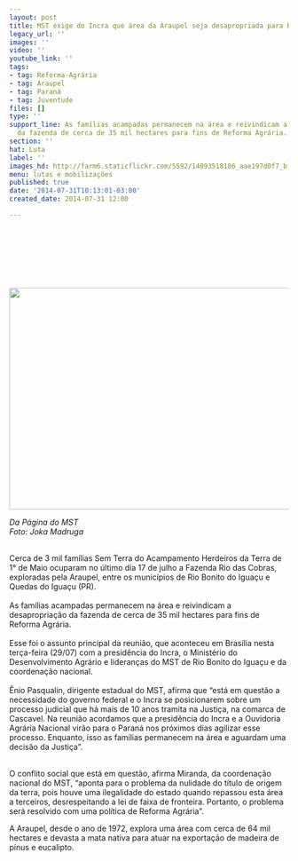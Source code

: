 ```yaml
---
layout: post
title: MST exige do Incra que área da Araupel seja desapropriada para Reforma Agrária
legacy_url: ''
images: ''
video: ''
youtube_link: ''
tags:
- tag: Reforma-Agrária
- tag: Araupel
- tag: Paraná
- tag: Juventude
files: []
type: ''
support_line: As famílias acampadas permanecem na área e reivindicam a desapropriação
  da fazenda de cerca de 35 mil hectares para fins de Reforma Agrária.
section: ''
hat: Luta
label: ''
images_hd: http://farm6.staticflickr.com/5592/14893518186_aae197d0f7_b.jpg
menu: lutas e mobilizações
published: true
date: '2014-07-31T10:13:01-03:00'
created_date: 2014-07-31 12:00

---
```

<h1>&nbsp;</h1>

<p>&nbsp;</p>

<p><img alt="" height="400" src="http://mst.org.br/sites/default/files/JOKA0774.jpg" width="620" /></p>

<p><em>Da P&aacute;gina do&nbsp;MST<br />
Foto:&nbsp;Joka Madruga</em></p>

<p><br />
Cerca de 3 mil fam&iacute;lias Sem Terra do Acampamento Herdeiros da Terra de 1&deg; de Maio ocuparam no &uacute;ltimo dia 17 de julho a Fazenda Rio das Cobras, exploradas pela Araupel, entre os munic&iacute;pios de Rio Bonito do Igua&ccedil;u e Quedas do Igua&ccedil;u (PR).<br />
<br />
As fam&iacute;lias acampadas permanecem na &aacute;rea e reivindicam a desapropria&ccedil;&atilde;o da fazenda de cerca de 35 mil hectares para fins de Reforma Agr&aacute;ria.<br />
<br />
Esse foi o assunto principal da reuni&atilde;o, que aconteceu em Bras&iacute;lia nesta ter&ccedil;a-feira (29/07) com a presid&ecirc;ncia do Incra, o Minist&eacute;rio do Desenvolvimento Agr&aacute;rio e lideran&ccedil;as do MST de Rio Bonito do Igua&ccedil;u e da coordena&ccedil;&atilde;o nacional.<br />
<br />
&Ecirc;nio Pasqualin, dirigente estadual do MST, afirma que &ldquo;est&aacute; em quest&atilde;o a necessidade do governo federal e o Incra se posicionarem sobre um processo judicial que h&aacute; mais de 10 anos tramita na Justi&ccedil;a, na comarca de Cascavel. Na reuni&atilde;o acordamos que a presid&ecirc;ncia do Incra e a Ouvidoria Agr&aacute;ria Nacional vir&atilde;o para o Paran&aacute; nos pr&oacute;ximos dias agilizar esse processo. Enquanto, isso as fam&iacute;lias permanecem na &aacute;rea e aguardam uma decis&atilde;o da Justi&ccedil;a&rdquo;.<br />
&nbsp;</p>

<p>O conflito social que est&aacute; em quest&atilde;o, afirma Miranda, da coordena&ccedil;&atilde;o nacional do MST, &ldquo;aponta para o problema da nulidade do t&iacute;tulo de origem da terra, pois houve uma ilegalidade do estado quando repassou esta &aacute;rea a terceiros, desrespeitando a lei de faixa de fronteira. Portanto, o problema ser&aacute; resolvido com uma pol&iacute;tica de Reforma Agr&aacute;ria&rdquo;.</p>

<p>A Araupel, desde o ano de 1972, explora uma &aacute;rea com cerca de 64 mil hectares e devasta a mata nativa para atuar na exporta&ccedil;&atilde;o de madeira de p&iacute;nus e eucalipto.</p>

